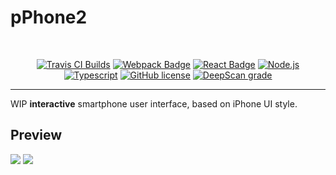 # pPhone2
<br/>

<p align="center">
  <a href="https://travis-ci.com/PichotM/pPhone2/"><img src="https://travis-ci.com/PichotM/pPhone2.svg?branch=master" alt="Travis CI Builds"></a>
  <a href="#"><img src="https://cdn.rawgit.com/aleen42/badges/master/src/webpack.svg" alt="Webpack Badge"></a>
  <a href="#"><img src="https://cdn.rawgit.com/aleen42/badges/master/src/react.svg" alt="React Badge"></a>
  <a href="#"><img src="https://cdn.rawgit.com/aleen42/badges/master/src/node.svg" alt="Node.js"></a>
  <a href="#"><img src="https://cdn.rawgit.com/aleen42/badges/master/src/typescript.svg" alt="Typescript"></a>
  <a href="#"><img src="https://img.shields.io/badge/license-MIT-blue.svg" alt="GitHub license"></a>
  <a href="https://deepscan.io/dashboard#view=project&tid=9822&pid=12411&bid=191319"><img src="https://deepscan.io/api/teams/9822/projects/12411/branches/191319/badge/grade.svg" alt="DeepScan grade"></a>
</p>

----

WIP **interactive** smartphone user interface, based on iPhone UI style.

## Preview

![](https://i.imgur.com/k6BJtj2.png)
![](https://i.imgur.com/DicKs1B.png)
